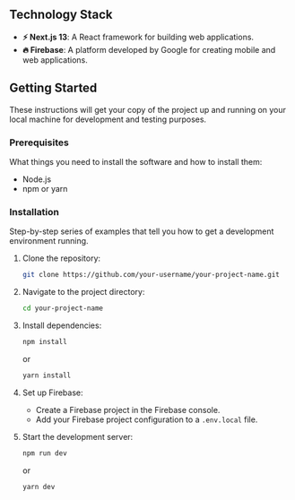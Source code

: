 
## Technology Stack

- **⚡ Next.js 13**: A React framework for building web applications.
- **🔥 Firebase**: A platform developed by Google for creating mobile and web applications.

## Getting Started

These instructions will get your copy of the project up and running on your local machine for development and testing purposes.

### Prerequisites

What things you need to install the software and how to install them:

- Node.js
- npm or yarn

### Installation

Step-by-step series of examples that tell you how to get a development environment running.

1. Clone the repository:
   ```sh
   git clone https://github.com/your-username/your-project-name.git
   ```
2. Navigate to the project directory:
   ```sh
   cd your-project-name
   ```
3. Install dependencies:
   ```sh
   npm install
   ```
   or
   ```sh
   yarn install
   ```
4. Set up Firebase:
   - Create a Firebase project in the Firebase console.
   - Add your Firebase project configuration to a `.env.local` file.

5. Start the development server:
   ```sh
   npm run dev
   ```
   or
   ```sh
   yarn dev
   ```
